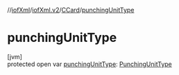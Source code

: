 //[iofXml](../../../index.md)/[iofXml.v2](../index.md)/[CCard](index.md)/[punchingUnitType](punching-unit-type.md)

# punchingUnitType

[jvm]\
protected open var [punchingUnitType](punching-unit-type.md): [PunchingUnitType](../-punching-unit-type/index.md)
